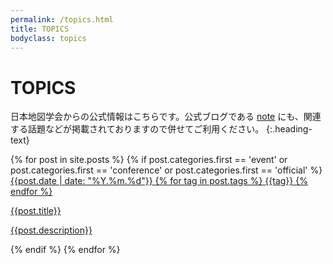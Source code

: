 ```yaml
---
permalink: /topics.html
title: TOPICS
bodyclass: topics
---
```


# TOPICS
日本地図学会からの公式情報はこちらです。公式ブログである <a href="https://note.com/jcacj" target="_blank">note</a> にも、関連する話題などが掲載されておりますので併せてご利用ください。
{:.heading-text}

<div class="topics-list">
{% for post in site.posts %}
  {% if post.categories.first == 'event' or post.categories.first == 'conference' or post.categories.first == 'official' %}
  <a href="{{post.url | relative_url}}" class="topics">
    <div class="t-img"><img src="{{ site.baseurl }}{{post.thumbnail}}" alt="" class="w-100"></div>
    <div class="t-info">
      <span class="t-date">{{post.date | date: "%Y.%m.%d"}}</span>
      {% for tag in post.tags %}
      <span class="t-tag">{{tag}}</span>
      {% endfor %}
    </div>
    <div class="t-val">
      <p class="name">{{post.title}}</p>
      <p>{{post.description}}</p>
    </div>
  </a>
  {% endif %}
{% endfor %}
</div>